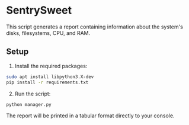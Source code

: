 # SentrySweet

This script generates a report containing information about the system's disks, filesystems, CPU, and RAM.

## Setup

1. Install the required packages:

```bash
sudo apt install libpython3.X-dev
pip install -r requirements.txt
```

2. Run the script:

```bash
python manager.py
```

The report will be printed in a tabular format directly to your console.
